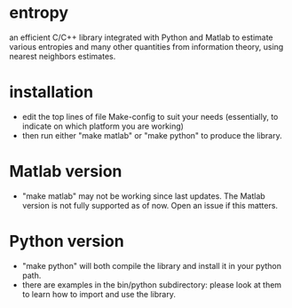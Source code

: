 # entropy
an efficient C/C++ library integrated with Python and Matlab to estimate various entropies and many other quantities from information theory, using nearest neighbors estimates.

# installation
- edit the top lines of file Make-config to suit your needs (essentially, to indicate on which platform you are working)
- then run either "make matlab" or "make python" to produce the library.

# Matlab version
- "make matlab" may not be working since last updates. The Matlab version is not fully supported as of now. Open an issue if this matters.

# Python version
- "make python" will both compile the library and install it in your python path.
- there are examples in the bin/python subdirectory: please look at them to learn how to import and use the library.
